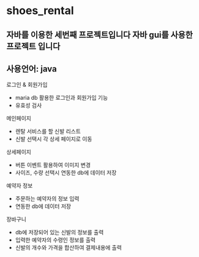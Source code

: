 # shoes_rental
자바를 이용한 세번째 프로젝트입니다 
자바 gui를 사용한 프로젝트 입니다 
---------------------------
사용언어: java
--------------------------
로그인 & 회원가입 
  - maria db 활용한 로그인과 회원가입 기능 
  - 유효성 검사 

메인페이지 
  - 렌탈 서비스를 할 신발 리스트
  - 신발 선택시 각 상세 페이지로 이동 
  
상세페이지
  - 버튼 이벤트 활용하여 이미지 변경
  - 사이즈, 수량 선택시 연동한 db에 데이터 저장 
  
예약자 정보
  - 주문하는 예약자의 정보 입력 
  - 연동한 db에 데이터 저장
  
 장바구니
  - db에 저장되어 있는 신발의 정보를 출력 
  - 입력한 예약자의 수령인 정보를 출력
  - 신발의 개수와 가격을 합산하여 결제내용에 출력 
  

